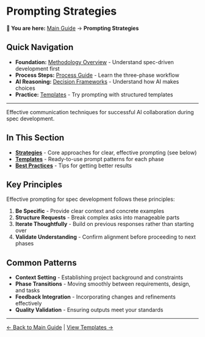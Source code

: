 # Prompting Strategies

<!-- Navigation Metadata -->
<!-- Section: Prompting | Level: Overview | Prerequisites: methodology/README.md -->
<!-- Related: process/README.md, ai-reasoning/decision-frameworks.md, templates/README.md -->

**📍 You are here:** [Main Guide](../../README.md) → **Prompting Strategies**

## Quick Navigation
- **Foundation:** [Methodology Overview](../methodology/README.md) - Understand spec-driven development first
- **Process Steps:** [Process Guide](../process/README.md) - Learn the three-phase workflow
- **AI Reasoning:** [Decision Frameworks](../ai-reasoning/decision-frameworks.md) - Understand how AI makes choices
- **Practice:** [Templates](../templates/README.md) - Try prompting with structured templates

---

Effective communication techniques for successful AI collaboration during spec development.

## In This Section

- **[Strategies](#key-principles)** - Core approaches for clear, effective prompting (see below)
- **[Templates](templates.md)** - Ready-to-use prompt patterns for each phase
- **[Best Practices](best-practices.md)** - Tips for getting better results

## Key Principles

Effective prompting for spec development follows these principles:

1. **Be Specific** - Provide clear context and concrete examples
2. **Structure Requests** - Break complex asks into manageable parts
3. **Iterate Thoughtfully** - Build on previous responses rather than starting over
4. **Validate Understanding** - Confirm alignment before proceeding to next phases

## Common Patterns

- **Context Setting** - Establishing project background and constraints
- **Phase Transitions** - Moving smoothly between requirements, design, and tasks
- **Feedback Integration** - Incorporating changes and refinements effectively
- **Quality Validation** - Ensuring outputs meet your standards

---

[← Back to Main Guide](../../README.md) | [View Templates →](templates.md)
